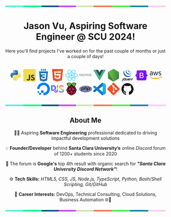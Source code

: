 <img src="./banner_strip.png" width="100%" height="5px">
<div id="header" align="center"> 
  <div id="name" align="center">
    <h1>Jason Vu, Aspiring Software Engineer @ SCU 2024!</h1>
  </div>
  <div id="initial-comment" align="center">
    <p>Here you'll find projects I've worked on for the past couple of months or just a couple of days!</p>
  </div>
  <br>
  <div id="languages" align="center">
    <img src="https://github.com/devicons/devicon/blob/master/icons/python/python-original.svg" title="Python" alt="Python" width="40" height="40"/>
    <img src="https://github.com/devicons/devicon/blob/master/icons/javascript/javascript-original.svg" title="JavaScript" alt="JavaScript" width="40" height="40"/>
    <img src="https://github.com/devicons/devicon/blob/master/icons/css3/css3-plain-wordmark.svg"  title="CSS3" alt="CSS" width="40" height="40"/>
    <img src="https://github.com/devicons/devicon/blob/master/icons/html5/html5-original.svg" title="HTML5" alt="HTML" width="40" height="40"/>
    <img src="https://github.com/devicons/devicon/blob/master/icons/react/react-original.svg" title="React" alt="React" width="40" height="40"/>
    <img src="https://github.com/devicons/devicon/blob/master/icons/express/express-original-wordmark.svg" title="Express" alt="Express" width="40" height="40"/>
<img src="https://github.com/devicons/devicon/blob/master/icons/vuejs/vuejs-original.svg" title="Vue" alt="Vue" width="40" height="40"/>
    <img src="https://github.com/devicons/devicon/blob/master/icons/nodejs/nodejs-original.svg" title="NodeJS" alt="NodeJS" width="40" height="40"/>
    <img src="https://github.com/devicons/devicon/blob/master/icons/jquery/jquery-original-wordmark.svg" title="jQuery" alt="jQuery" width="40" height="40"/>
    <img src="https://github.com/devicons/devicon/blob/master/icons/bootstrap/bootstrap-original.svg" title="Bootstrap" alt="Bootstrap" width="40" height="40"/>
    <img src="https://github.com/devicons/devicon/blob/master/icons/amazonwebservices/amazonwebservices-original-wordmark.svg" title="Amazon Web Services"  alt="Amazon Web Services" width="40" height="40"/>
    <img src="https://github.com/devicons/devicon/blob/master/icons/digitalocean/digitalocean-original.svg" title="DigitalOcean" alt="DigitalOcean" width="40" height="40"/>
<img src="https://github.com/devicons/devicon/blob/master/icons/discordjs/discordjs-original.svg" title="Discord JS" alt="Discord JS" width="40" height="40"/>
<img src="https://github.com/devicons/devicon/blob/master/icons/raspberrypi/raspberrypi-original.svg" title="Raspberry Pi" alt="Raspberry Pi" width="40" height="40"/>
    
<img src="https://github.com/devicons/devicon/blob/master/icons/php/php-original.svg" title="PHP" alt="PHP" width="40" height="40"/> 
<img src="https://github.com/devicons/devicon/blob/master/icons/vscode/vscode-original.svg" title="VSCode" alt="VSCode" width="40" height="40"/>
<img src="https://github.com/devicons/devicon/blob/master/icons/git/git-original.svg" title="Git" alt="Git" width="40" height="40"/>
<img src="https://github.com/devicons/devicon/blob/master/icons/github/github-original.svg" title="Github" alt="Github" width="40" height="40"/>
   </div>
</div>
<br>
<img src="./banner_strip.png" width="100%" height="5px">
<div id="about" align="center">
  <h2>About Me</h2>
  <div id="list">
     <p>👨‍💻 Aspiring <b>Software Engineering</b> professional dedicated to driving impactful development solutions</p>

<p>💡 <b>Founder/Developer</b> behind <b>Santa Clara University’s</b> online <em>Discord</em> forum of 1200+ students since 2020</p>

<p>🤩 The forum is <strong>Google's</strong> top 4th result with organic search for <strong><em>"Santa Clara University Discord Network"</em></strong>!</p>

<p>⚙️ <b>Tech Skills:</b> <em>HTML5, CSS, JS, Node.js, TypeScript, Python, Bash/Shell Scripting, Git/GitHub</em></p>

<p>🤔 <b>Career Interests:</b> DevOps, Technical Consulting, Cloud Solutions, Business Automation 🌐🤖</p>
  </div>
<img src="./banner_strip.png" width="100%" height="5px">
